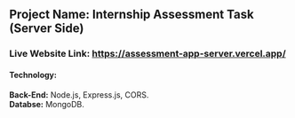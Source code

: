 ## Project Name: Internship Assessment Task (Server Side) ##
### Live Website Link: https://assessment-app-server.vercel.app/ ###

#### Technology: ####
**Back-End:** Node.js, Express.js, CORS. <br/>
**Databse:** MongoDB.